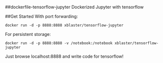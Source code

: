##dockerfile-tensorflow-jupyter
Dockerized Jupyter with tensorflow

##Get Started
With port forwarding:
```
docker run -d -p 8888:8888 xblaster/tensorflow-jupyter
```
For persistent storage:
```
docker run -d -p 8888:8888 -v /notebook:/notebook xblaster/tensorflow-jupyter
```
Just browse localhost:8888 and write code for tensorflow!
